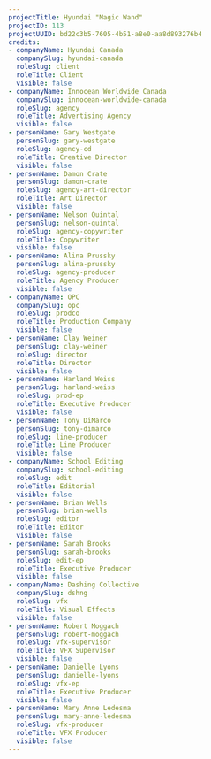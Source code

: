 ```yaml
---
projectTitle: Hyundai "Magic Wand"
projectID: 113
projectUUID: bd22c3b5-7605-4b51-a8e0-aa8d893276b4
credits:
- companyName: Hyundai Canada
  companySlug: hyundai-canada
  roleSlug: client
  roleTitle: Client
  visible: false
- companyName: Innocean Worldwide Canada
  companySlug: innocean-worldwide-canada
  roleSlug: agency
  roleTitle: Advertising Agency
  visible: false
- personName: Gary Westgate
  personSlug: gary-westgate
  roleSlug: agency-cd
  roleTitle: Creative Director
  visible: false
- personName: Damon Crate
  personSlug: damon-crate
  roleSlug: agency-art-director
  roleTitle: Art Director
  visible: false
- personName: Nelson Quintal
  personSlug: nelson-quintal
  roleSlug: agency-copywriter
  roleTitle: Copywriter
  visible: false
- personName: Alina Prussky
  personSlug: alina-prussky
  roleSlug: agency-producer
  roleTitle: Agency Producer
  visible: false
- companyName: OPC
  companySlug: opc
  roleSlug: prodco
  roleTitle: Production Company
  visible: false
- personName: Clay Weiner
  personSlug: clay-weiner
  roleSlug: director
  roleTitle: Director
  visible: false
- personName: Harland Weiss
  personSlug: harland-weiss
  roleSlug: prod-ep
  roleTitle: Executive Producer
  visible: false
- personName: Tony DiMarco
  personSlug: tony-dimarco
  roleSlug: line-producer
  roleTitle: Line Producer
  visible: false
- companyName: School Editing
  companySlug: school-editing
  roleSlug: edit
  roleTitle: Editorial
  visible: false
- personName: Brian Wells
  personSlug: brian-wells
  roleSlug: editor
  roleTitle: Editor
  visible: false
- personName: Sarah Brooks
  personSlug: sarah-brooks
  roleSlug: edit-ep
  roleTitle: Executive Producer
  visible: false
- companyName: Dashing Collective
  companySlug: dshng
  roleSlug: vfx
  roleTitle: Visual Effects
  visible: false
- personName: Robert Moggach
  personSlug: robert-moggach
  roleSlug: vfx-supervisor
  roleTitle: VFX Supervisor
  visible: false
- personName: Danielle Lyons
  personSlug: danielle-lyons
  roleSlug: vfx-ep
  roleTitle: Executive Producer
  visible: false
- personName: Mary Anne Ledesma
  personSlug: mary-anne-ledesma
  roleSlug: vfx-producer
  roleTitle: VFX Producer
  visible: false
---
```

